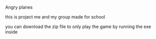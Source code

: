 Angry planes

this is project me and my group made for school

you can download the zip file to only play the game by running the exe inside
